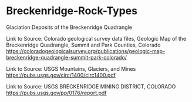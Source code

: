 # Breckenridge-Rock-Types
Glaciation Deposits of the Breckenridge Quadrangle

Link to Source: Colorado geological survey data files, Geologic Map of the Breckenridge Quadrangle, Summit and Park Counties, Colorado
https://coloradogeologicalsurvey.org/publications/geologic-map-breckenridge-quadrangle-summit-park-colorado/

Link to Source: USGS Mountains, Glaciers, and Mines  
https://pubs.usgs.gov/circ/1400/circ1400.pdf

Link to Source: USGS BRECKENRIDGE MINING DISTRICT, COLORADO  
https://pubs.usgs.gov/pp/0176/report.pdf
